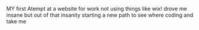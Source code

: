MY first Atempt at a website for work not using things like wix! drove me insane but out of that insanity starting a new path to see where coding and take me 
